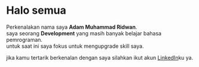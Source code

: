 Halo semua
==
Perkenalakan nama saya **Adam Muhammad Ridwan**.<br>
saya seorang **Development** yang masih banyak belajar bahasa pemrograman.<br>
untuk saat ini saya fokus untuk mengupgrade skill saya.<br>

jika kamu tertarik berkenalan dengan saya silahkan ikut akun [LinkedIn](https://www.linkedin.com/in/adam-muhammad-ridwan-844a23266/)ku ya.<br>

<!--
**amreditor/amreditor** is a ✨ _special_ ✨ repository because its `README.md` (this file) appears on your GitHub profile.

Here are some ideas to get you started:

- 🔭 I’m currently working on ...
- 🌱 I’m currently learning ...
- 👯 I’m looking to collaborate on ...
- 🤔 I’m looking for help with ...
- 💬 Ask me about ...
- 📫 How to reach me: ...
- 😄 Pronouns: ...
- ⚡ Fun fact: ...
-->
